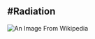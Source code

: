 #Radiation
---
 ![An Image From Wikipedia](https://upload.wikimedia.org/wikipedia/commons/thumb/b/b5/Radioactive.svg/600px-Radioactive.svg.png)
